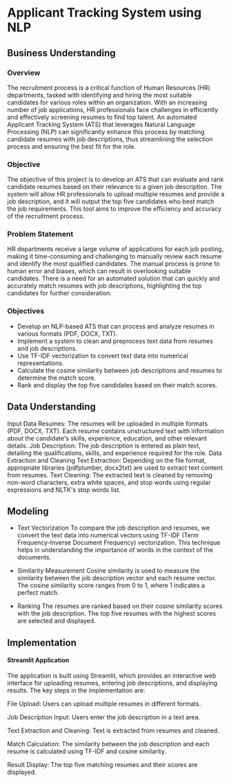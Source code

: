 # Applicant Tracking System using NLP

## Business Understanding

### Overview

The recruitment process is a critical function of Human Resources (HR) departments, tasked with identifying and hiring the most suitable candidates for various roles within an organization. With an increasing number of job applications, HR professionals face challenges in efficiently and effectively screening resumes to find top talent. An automated Applicant Tracking System (ATS) that leverages Natural Language Processing (NLP) can significantly enhance this process by matching candidate resumes with job descriptions, thus streamlining the selection process and ensuring the best fit for the role.

### Objective

The objective of this project is to develop an ATS that can evaluate and rank candidate resumes based on their relevance to a given job description. The system will allow HR professionals to upload multiple resumes and provide a job description, and it will output the top five candidates who best match the job requirements. This tool aims to improve the efficiency and accuracy of the recruitment process.

### Problem Statement

HR departments receive a large volume of applications for each job posting, making it time-consuming and challenging to manually review each resume and identify the most qualified candidates. The manual process is prone to human error and biases, which can result in overlooking suitable candidates. There is a need for an automated solution that can quickly and accurately match resumes with job descriptions, highlighting the top candidates for further consideration.

### Objectives

- Develop an NLP-based ATS that can process and analyze resumes in various formats (PDF, DOCX, TXT).
- Implement a system to clean and preprocess text data from resumes and job descriptions.
- Use TF-IDF vectorization to convert text data into numerical representations.
- Calculate the cosine similarity between job descriptions and resumes to determine the match score.
- Rank and display the top five candidates based on their match scores.

## Data Understanding

Input Data
Resumes: The resumes will be uploaded in multiple formats (PDF, DOCX, TXT). Each resume contains unstructured text with information about the candidate's skills, experience, education, and other relevant details.
Job Description: The job description is entered as plain text, detailing the qualifications, skills, and experience required for the role.
Data Extraction and Cleaning
Text Extraction: Depending on the file format, appropriate libraries (pdfplumber, docx2txt) are used to extract text content from resumes.
Text Cleaning: The extracted text is cleaned by removing non-word characters, extra white spaces, and stop words using regular expressions and NLTK's stop words list.

## Modeling

- Text Vectorization
  To compare the job description and resumes, we convert the text data into numerical vectors using TF-IDF (Term Frequency-Inverse Document Frequency) vectorization. This technique helps in understanding the importance of words in the context of the documents.

- Similarity Measurement
  Cosine similarity is used to measure the similarity between the job description vector and each resume vector. The cosine similarity score ranges from 0 to 1, where 1 indicates a perfect match.

- Ranking
  The resumes are ranked based on their cosine similarity scores with the job description. The top five resumes with the highest scores are selected and displayed.

## Implementation

#### Streamlit Application

The application is built using Streamlit, which provides an interactive web interface for uploading resumes, entering job descriptions, and displaying results. The key steps in the implementation are:

File Upload: Users can upload multiple resumes in different formats.

Job Description Input: Users enter the job description in a text area.

Text Extraction and Cleaning: Text is extracted from resumes and cleaned.

Match Calculation: The similarity between the job description and each resume is calculated using TF-IDF and cosine similarity.

Result Display: The top five matching resumes and their scores are displayed.
